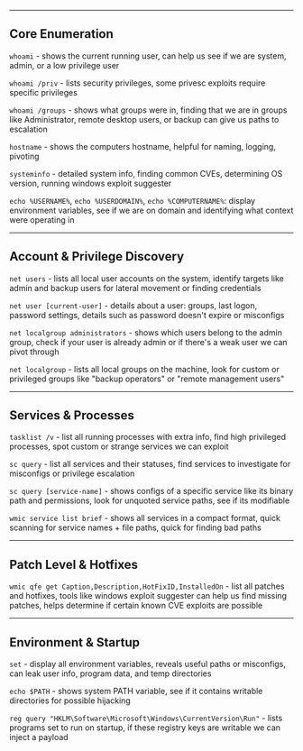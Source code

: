 
---
## Core Enumeration

`whoami` - shows the current running user, can help us see if we are system, admin, or a low privilege user

`whoami /priv` - lists security privileges, some privesc exploits require specific privileges

`whoami /groups` - shows what groups were in, finding that we are in groups like Administrator, remote desktop users, or backup can give us paths to escalation

`hostname` - shows the computers hostname, helpful for naming, logging, pivoting

`systeminfo` - detailed system info, finding common CVEs, determining OS version, running windows exploit suggester 

`echo %USERNAME%`, `echo %USERDOMAIN%`, `echo %COMPUTERNAME%`: display environment variables, see if we are on domain and identifying what context were operating in

---
## Account & Privilege Discovery

`net users` - lists all local user accounts on the system, identify targets like admin and backup users for lateral movement or finding credentials

`net user [current-user]` - details about a user: groups, last logon, password settings, details such as password doesn't expire or misconfigs 

`net localgroup administrators` - shows which users belong to the admin group, check if your user is already admin or if there's a weak user we can pivot through 

`net localgroup` - lists all local groups on the machine, look for custom or privileged groups like "backup operators" or "remote management users"

---
## Services & Processes

`tasklist /v` - list all running processes with extra info, find high privileged processes, spot custom or strange services we can exploit 

`sc query` - list all services and their statuses, find services to investigate for misconfigs or privilege escalation 

`sc query [service-name]` - shows configs of a specific service like its binary path and permissions, look for unquoted service paths, see if its modifiable 

`wmic service list brief` - shows all services in a compact format, quick scanning for service names + file paths, quick for finding bad paths

---
## Patch Level & Hotfixes

`wmic qfe get Caption,Description,HotFixID,InstalledOn` - list all patches and hotfixes, tools like windows exploit suggester can help us find missing patches, helps determine if certain known CVE exploits are possible

---
## Environment & Startup 

`set` - display all environment variables, reveals useful paths or misconfigs, can leak user info, program data, and temp directories

`echo $PATH` - shows system PATH variable, see if it contains writable directories for possible hijacking 

`reg query "HKLM\Software\Microsoft\Windows\CurrentVersion\Run"` - lists programs set to run on startup, if these registry keys are writable we can inject a payload
